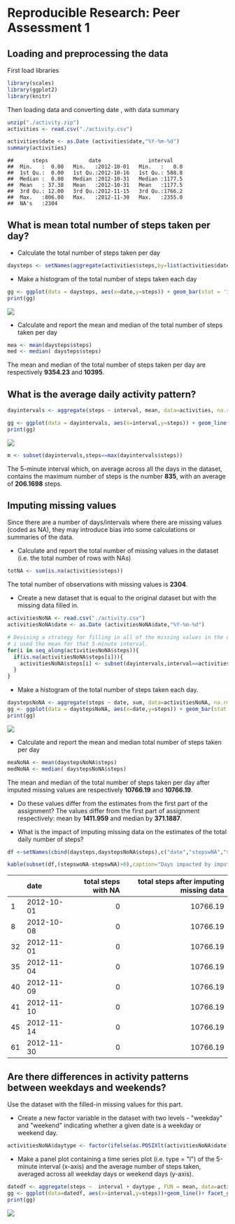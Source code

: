 Reproducible Research: Peer Assessment 1
================

Loading and preprocessing the data
----------------------------------

First load libraries

``` r
library(scales)
library(ggplot2)
library(knitr)
```

Then loading data and converting date , with data summary

``` r
unzip("./activity.zip")
activities <- read.csv("./activity.csv")

activities$date <- as.Date (activities$date,"%Y-%m-%d")
summary(activities)
```

    ##      steps             date               interval     
    ##  Min.   :  0.00   Min.   :2012-10-01   Min.   :   0.0  
    ##  1st Qu.:  0.00   1st Qu.:2012-10-16   1st Qu.: 588.8  
    ##  Median :  0.00   Median :2012-10-31   Median :1177.5  
    ##  Mean   : 37.38   Mean   :2012-10-31   Mean   :1177.5  
    ##  3rd Qu.: 12.00   3rd Qu.:2012-11-15   3rd Qu.:1766.2  
    ##  Max.   :806.00   Max.   :2012-11-30   Max.   :2355.0  
    ##  NA's   :2304

What is mean total number of steps taken per day?
-------------------------------------------------

-   Calculate the total number of steps taken per day

``` r
daysteps <- setNames(aggregate(activities$steps,by=list(activities$date),sum,na.rm=T),c("date","steps"))
```

-   Make a histogram of the total number of steps taken each day

``` r
gg <- ggplot(data = daysteps, aes(x=date,y=steps)) + geom_bar(stat = 'identity') + scale_x_date(date_breaks = '1 week',date_labels = "%b %d") + labs(title = "Total daily number of steps ")
print(gg)
```

![](figures/histogram%20steps%20by%20day-1.png)

-   Calculate and report the mean and median of the total number of steps taken per day

``` r
mea <- mean(daysteps$steps)
med <- median( daysteps$steps)
```

The mean and median of the total number of steps taken per day are respectively **9354.23** and **10395**.

What is the average daily activity pattern?
-------------------------------------------

``` r
dayintervals <- aggregate(steps ~ interval, mean, data=activities, na.rm=T)

gg <- ggplot(data = dayintervals, aes(x=interval,y=steps)) + geom_line() + labs(title = "average daily activity pattern - steps per interval")
print(gg)
```

![](figures/plot%20average%20daily%20activitiy%20pattern-1.png)

``` r
m <- subset(dayintervals,steps==max(dayintervals$steps))
```

The 5-minute interval which, on average across all the days in the dataset, contains the maximum number of steps is the number **835**, with an average of **206.1698** steps.

Imputing missing values
-----------------------

Since there are a number of days/intervals where there are missing values (coded as NA), they may introduce bias into some calculations or summaries of the data.

-   Calculate and report the total number of missing values in the dataset (i.e. the total number of rows with NAs)

``` r
totNA <- sum(is.na(activities$steps))
```

The total number of observations with missing values is **2304**.

-   Create a new dataset that is equal to the original dataset but with the missing data filled in.

``` r
activitiesNoNA <- read.csv("./activity.csv")
activitiesNoNA$date <- as.Date (activitiesNoNA$date,"%Y-%m-%d")

# Devising a strategy for filling in all of the missing values in the dataset,
# i used the mean for that 5-minute interval.
for(i in seq_along(activitiesNoNA$steps)){
  if(is.na(activitiesNoNA$steps[i])){
    activitiesNoNA$steps[i] <- subset(dayintervals,interval==activitiesNoNA$interval[i])[,2]
  }
}
```

-   Make a histogram of the total number of steps taken each day.

``` r
daystepsNoNA <- aggregate(steps ~ date, sum, data=activitiesNoNA, na.rm=T)
gg <- ggplot(data = daystepsNoNA, aes(x=date,y=steps)) + geom_bar(stat = 'identity') + scale_x_date(date_breaks = '1 week',date_labels = "%b %d") + labs(title = "Total daily number of steps - with imputed values")
print(gg)
```

![](figures/histogram%20steps%20per%20day%20with%20imputed%20values-1.png)

-   Calculate and report the mean and median total number of steps taken per day

``` r
meaNoNA <- mean(daystepsNoNA$steps)
medNoNA <- median( daystepsNoNA$steps)
```

The mean and median of the total number of steps taken per day after imputed missing values are respectively **10766.19** and **10766.19**.

-   Do these values differ from the estimates from the first part of the assignment?
    The values differ from the first part of assignment respectively: mean by **1411.959** and median by **371.1887**.

-   What is the impact of imputing missing data on the estimates of the total daily number of steps?

``` r
df <-setNames(cbind(daysteps,daystepsNoNA$steps),c("date","stepswNA","stepswoNA")) 

kable(subset(df,(stepswoNA-stepswNA)>0),caption="Days impacted by imputing missing data",col.names = c("date","total steps with NA","total steps after imputing missing data")) 
```

|     | date       |  total steps with NA|  total steps after imputing missing data|
|-----|:-----------|--------------------:|----------------------------------------:|
| 1   | 2012-10-01 |                    0|                                 10766.19|
| 8   | 2012-10-08 |                    0|                                 10766.19|
| 32  | 2012-11-01 |                    0|                                 10766.19|
| 35  | 2012-11-04 |                    0|                                 10766.19|
| 40  | 2012-11-09 |                    0|                                 10766.19|
| 41  | 2012-11-10 |                    0|                                 10766.19|
| 45  | 2012-11-14 |                    0|                                 10766.19|
| 61  | 2012-11-30 |                    0|                                 10766.19|

Are there differences in activity patterns between weekdays and weekends?
-------------------------------------------------------------------------

Use the dataset with the filled-in missing values for this part.

-   Create a new factor variable in the dataset with two levels - "weekday" and "weekend" indicating whether a given date is a weekday or weekend day.

``` r
activitiesNoNA$daytype <- factor(ifelse(as.POSIXlt(activitiesNoNA$date)$wday %in% c(0,6),"weekend","weekday"))
```

-   Make a panel plot containing a time series plot (i.e. type = "l") of the 5-minute interval (x-axis) and the average number of steps taken, averaged across all weekday days or weekend days (y-axis).

``` r
datedf <- aggregate(steps ~  interval + daytype , FUN = mean, data=activitiesNoNA)
gg <- ggplot(data=datedf, aes(x=interval,y=steps))+geom_line()+ facet_grid(daytype~.)
print(gg)
```

![](figures/panel%20plot%20on%20daytype-1.png)
